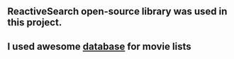 ## ReactiveSearch open-source library was used in this project.
## I used awesome [database](https://www.kaggle.com/rounakbanik/the-movies-dataset) for movie lists 
